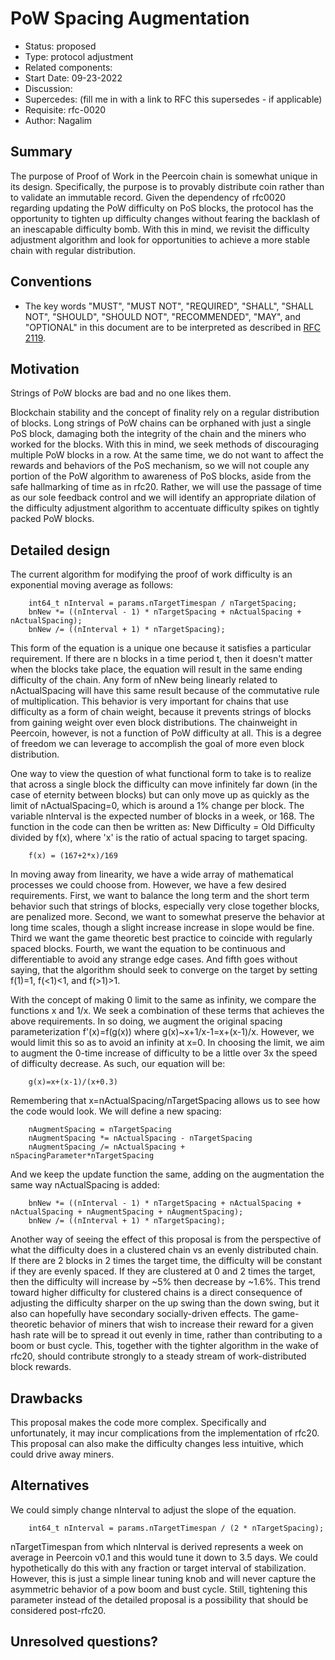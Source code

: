 # PoW Spacing Augmentation

- Status: proposed
- Type: protocol adjustment
- Related components: 
- Start Date: 09-23-2022
- Discussion: 
- Supercedes: (fill me in with a link to RFC this supersedes - if applicable)
- Requisite: rfc-0020
- Author: Nagalim

## Summary

The purpose of Proof of Work in the Peercoin chain is somewhat unique in its design.
Specifically, the purpose is to provably distribute coin rather than to validate an immutable record.
Given the dependency of rfc0020 regarding updating the PoW difficulty on PoS blocks, the protocol has the opportunity to tighten up difficulty changes without fearing the backlash of an inescapable difficulty bomb.
With this in mind, we revisit the difficulty adjustment algorithm and look for opportunities to achieve a more stable chain with regular distribution.

## Conventions
- The key words "MUST", "MUST NOT", "REQUIRED", "SHALL", "SHALL NOT", "SHOULD", "SHOULD NOT", "RECOMMENDED", "MAY", and "OPTIONAL" in this document are to be interpreted as described in [RFC 2119](http://tools.ietf.org/html/rfc2119).

## Motivation

Strings of PoW blocks are bad and no one likes them.

Blockchain stability and the concept of finality rely on a regular distribution of blocks.
Long strings of PoW chains can be orphaned with just a single PoS block, damaging both the integrity of the chain and the miners who worked for the blocks.
With this in mind, we seek methods of discouraging multiple PoW blocks in a row.
At the same time, we do not want to affect the rewards and behaviors of the PoS mechanism, so we will not couple any portion of the PoW algorithm to awareness of PoS blocks, aside from the safe hallmarking of time as in rfc20.
Rather, we will use the passage of time as our sole feedback control and we will identify an appropriate dilation of the difficulty adjustment algorithm to accentuate difficulty spikes on tightly packed PoW blocks.

## Detailed design

The current algorithm for modifying the proof of work difficulty is an exponential moving average as follows:

        int64_t nInterval = params.nTargetTimespan / nTargetSpacing;
        bnNew *= ((nInterval - 1) * nTargetSpacing + nActualSpacing + nActualSpacing);
        bnNew /= ((nInterval + 1) * nTargetSpacing);

This form of the equation is a unique one because it satisfies a particular requirement.
If there are n blocks in a time period t, then it doesn't matter when the blocks take place, the equation will result in the same ending difficulty of the chain.
Any form of nNew being linearly related to nActualSpacing will have this same result because of the commutative rule of multiplication.
This behavior is very important for chains that use difficulty as a form of chain weight, because it prevents strings of blocks from gaining weight over even block distributions.
The chainweight in Peercoin, however, is not a function of PoW difficulty at all.
This is a degree of freedom we can leverage to accomplish the goal of more even block distribution.

One way to view the question of what functional form to take is to realize that across a single block the difficulty can move infinitely far down (in the case of eternity between blocks) but can only move up as quickly as the limit of nActualSpacing=0, which is around a 1% change per block.
The variable nInterval is the expected number of blocks in a week, or 168.
The function in the code can then be written as:  New Difficulty = Old Difficulty divided by f(x), where 'x' is the ratio of actual spacing to target spacing.

        f(x) = (167+2*x)/169

In moving away from linearity, we have a wide array of mathematical processes we could choose from.
However, we have a few desired requirements.
First, we want to balance the long term and the short term behavior such that strings of blocks, especially very close together blocks, are penalized more.
Second, we want to somewhat preserve the behavior at long time scales, though a slight increase increase in slope would be fine.
Third we want the game theoretic best practice to coincide with regularly spaced blocks.
Fourth, we want the equation to be continuous and differentiable to avoid any strange edge cases.
And fifth goes without saying, that the algorithm should seek to converge on the target by setting f(1)=1, f(<1)<1, and f(>1)>1.

With the concept of making 0 limit to the same as infinity, we compare the functions x and 1/x.
We seek a combination of these terms that achieves the above requirements.
In so doing, we augment the original spacing parameterization f'(x)=f(g(x)) where g(x)~x+1/x-1=x+(x-1)/x.
However, we would limit this so as to avoid an infinity at x=0.
In choosing the limit, we aim to augment the 0-time increase of difficulty to be a little over 3x the speed of difficulty decrease.
As such, our equation will be:

        g(x)=x+(x-1)/(x+0.3)

Remembering that x=nActualSpacing/nTargetSpacing allows us to see how the code would look.
We will define a new spacing:

        nAugmentSpacing = nTargetSpacing
        nAugmentSpacing *= nActualSpacing - nTargetSpacing
        nAugmentSpacing /= nActualSpacing + nSpacingParameter*nTargetSpacing

And we keep the update function the same, adding on the augmentation the same way nActualSpacing is added:

        bnNew *= ((nInterval - 1) * nTargetSpacing + nActualSpacing + nActualSpacing + nAugmentSpacing + nAugmentSpacing);
        bnNew /= ((nInterval + 1) * nTargetSpacing);

 Another way of seeing the effect of this proposal is from the perspective of what the difficulty does in a clustered chain vs an evenly distributed chain.
 If there are 2 blocks in 2 times the target time, the difficulty will be constant if they are evenly spaced.
 If they are clustered at 0 and 2 times the target, then the difficulty will increase by ~5% then decrease by ~1.6%.
 This trend toward higher difficulty for clustered chains is a direct consequence of adjusting the difficulty sharper on the up swing than the down swing, but it also can hopefully have secondary socially-driven effects.
 The game-theoretic behavior of miners that wish to increase their reward for a given hash rate will be to spread it out evenly in time, rather than contributing to a boom or bust cycle.
 This, together with the tighter algorithm in the wake of rfc20, should contribute strongly to a steady stream of work-distributed block rewards.

## Drawbacks

This proposal makes the code more complex.
Specifically and unfortunately, it may incur complications from the implementation of rfc20.
This proposal can also make the difficulty changes less intuitive, which could drive away miners.

## Alternatives

We could simply change nInterval to adjust the slope of the equation.

        int64_t nInterval = params.nTargetTimespan / (2 * nTargetSpacing);
        
nTargetTimespan from which nInterval is derived represents a week on average in Peercoin v0.1 and this would tune it down to 3.5 days.
We could hypothetically do this with any fraction or target interval of stabilization.
However, this is just a simple linear tuning knob and will never capture the asymmetric behavior of a pow boom and bust cycle.
Still, tightening this parameter instead of the detailed proposal is a possibility that should be considered post-rfc20.

## Unresolved questions?
